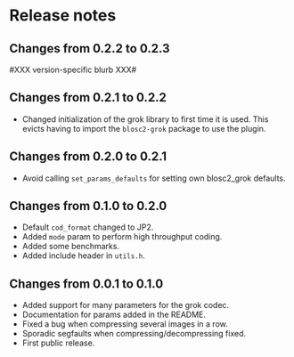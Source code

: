 # Release notes

## Changes from 0.2.2 to 0.2.3

  #XXX version-specific blurb XXX#


## Changes from 0.2.1 to 0.2.2

* Changed initialization of the grok library
  to first time it is used. This evicts having to import
  the `blosc2-grok` package to use the plugin.


## Changes from 0.2.0 to 0.2.1

* Avoid calling `set_params_defaults` for setting own blosc2_grok defaults.


## Changes from 0.1.0 to 0.2.0

* Default `cod_format` changed to JP2.
* Added `mode` param to perform high throughput coding.
* Added some benchmarks.
* Added include header in `utils.h`.


## Changes from 0.0.1 to 0.1.0

* Added support for many parameters for the grok codec.
* Documentation for params added in the README.
* Fixed a bug when compressing several images in a row.
* Sporadic segfaults when compressing/decompressing fixed.
* First public release.
